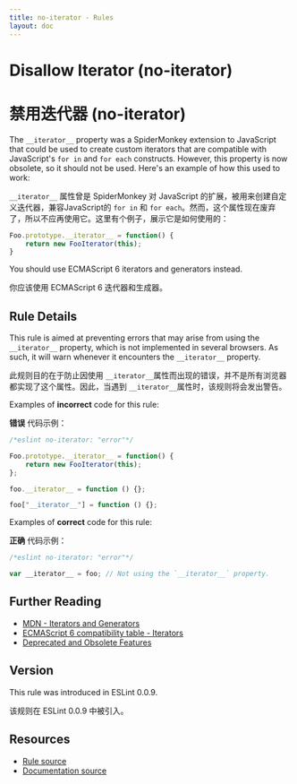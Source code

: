 ```yaml
---
title: no-iterator - Rules
layout: doc
---
```

<!-- Note: No pull requests accepted for this file. See README.md in the root directory for details. -->

# Disallow Iterator (no-iterator)

# 禁用迭代器 (no-iterator)

The `__iterator__` property was a SpiderMonkey extension to JavaScript that could be used to create custom iterators that are compatible with JavaScript's `for in` and `for each` constructs. However, this property is now obsolete, so it should not be used. Here's an example of how this used to work:

`__iterator__` 属性曾是 SpiderMonkey 对 JavaScript 的扩展，被用来创建自定义迭代器，兼容JavaScript的 `for in` 和 `for each`。然而，这个属性现在废弃了，所以不应再使用它。这里有个例子，展示它是如何使用的：

```js
Foo.prototype.__iterator__ = function() {
    return new FooIterator(this);
}
```

You should use ECMAScript 6 iterators and generators instead.

你应该使用 ECMAScript 6 迭代器和生成器。

## Rule Details

This rule is aimed at preventing errors that may arise from using the `__iterator__` property, which is not implemented in several browsers. As such, it will warn whenever it encounters the `__iterator__` property.

此规则目的在于防止因使用 `__iterator__`属性而出现的错误，并不是所有浏览器都实现了这个属性。因此，当遇到 `__iterator__`属性时，该规则将会发出警告。

Examples of **incorrect** code for this rule:

**错误** 代码示例：

```js
/*eslint no-iterator: "error"*/

Foo.prototype.__iterator__ = function() {
    return new FooIterator(this);
};

foo.__iterator__ = function () {};

foo["__iterator__"] = function () {};

```

Examples of **correct** code for this rule:

**正确** 代码示例：

```js
/*eslint no-iterator: "error"*/

var __iterator__ = foo; // Not using the `__iterator__` property.
```

## Further Reading

* [MDN - Iterators and Generators](https://developer.mozilla.org/en-US/docs/Web/JavaScript/Guide/Iterators_and_Generators)
* [ECMAScript 6 compatibility table - Iterators](https://kangax.github.io/es5-compat-table/es6/#Iterators)
* [Deprecated and Obsolete Features](https://developer.mozilla.org/en-US/docs/Web/JavaScript/Reference/Deprecated_and_obsolete_features#Object_methods)

## Version

This rule was introduced in ESLint 0.0.9.

该规则在 ESLint 0.0.9 中被引入。

## Resources

* [Rule source](https://github.com/eslint/eslint/tree/master/lib/rules/no-iterator.js)
* [Documentation source](https://github.com/eslint/eslint/tree/master/docs/rules/no-iterator.md)

